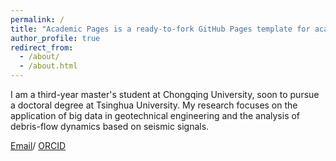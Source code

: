 ```yaml
---
permalink: /
title: "Academic Pages is a ready-to-fork GitHub Pages template for academic personal websites"
author_profile: true
redirect_from: 
  - /about/
  - /about.html
---
```



I am a third-year master's student at Chongqing University, soon to pursue a doctoral degree at Tsinghua University. My research focuses on the application of big data in geotechnical engineering and the analysis of debris-flow dynamics based on seismic signals.

[Email](hjh@stu.cqu.edu.cn)/ [ORCID](0009-0004-6635-399X)
